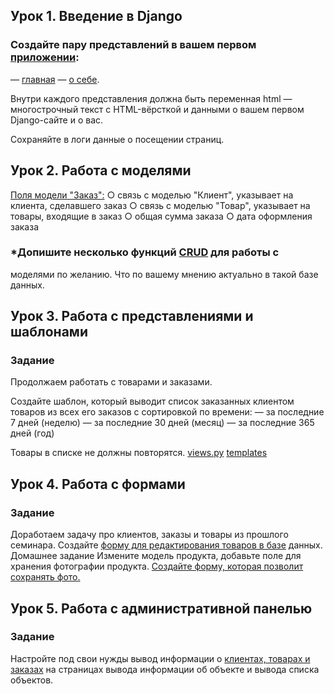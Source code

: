 ## Урок 1. Введение в Django
### Создайте пару представлений в вашем первом [приложении](https://github.com/LightlanaDr/Django_GB_23/tree/7776098ee717d5f53b3b66f3811c2344dc2d3630/myprojectgb/myapp_sem1):
— [главная](https://github.com/LightlanaDr/Django_GB_23/blob/7776098ee717d5f53b3b66f3811c2344dc2d3630/myprojectgb/myapp_sem1/views.py)
— [о себе](https://github.com/LightlanaDr/Django_GB_23/blob/7776098ee717d5f53b3b66f3811c2344dc2d3630/myprojectgb/myapp_sem1/views.py).

Внутри каждого представления должна быть переменная html — многострочный текст с HTML-вёрсткой и данными о вашем первом Django-сайте и о вас.

Сохраняйте в логи данные о посещении страниц.

## Урок 2. Работа с моделями
 [Поля модели "Заказ":](https://github.com/LightlanaDr/Django_GB_23/blob/master/myprojectgb/myapp_shop/models.py)
○ связь с моделью "Клиент", указывает на клиента,
сделавшего заказ
○ связь с моделью "Товар", указывает на товары,
входящие в заказ
○ общая сумма заказа
○ дата оформления заказа
### *Допишите несколько функций [CRUD](https://github.com/LightlanaDr/Django_GB_23/tree/master/myprojectgb/myapp_shop/management) для работы с
моделями по желанию. Что по вашему мнению актуально в
такой базе данных.
 

## Урок 3. Работа с представлениями и шаблонами
### Задание
Продолжаем работать с товарами и заказами.

Создайте шаблон, который выводит список заказанных клиентом товаров из всех его заказов с сортировкой по времени:
— за последние 7 дней (неделю)
— за последние 30 дней (месяц)
— за последние 365 дней (год)

Товары в списке не должны повторятся.
[views.py](https://github.com/LightlanaDr/Django_GB_23/blob/master/myprojectgb/myapp_shop/views.py)
[templates](https://github.com/LightlanaDr/Django_GB_23/tree/master/myprojectgb/myapp_shop/templates/myapp_shop)

## Урок 4. Работа с формами
### Задание
Доработаем задачу про клиентов, заказы и товары из
прошлого семинара.
Создайте [форму для редактирования товаров в базе](https://github.com/LightlanaDr/Django_GB_23/blob/master/myprojectgb/myapp_shop/forms.py)
данных.
Домашнее задание
Измените модель продукта, добавьте поле для хранения
фотографии продукта.
[Создайте форму, которая позволит сохранять фото.](https://github.com/LightlanaDr/Django_GB_23/blob/master/myprojectgb/myapp_shop/forms.py)

## Урок 5. Работа с административной панелью
### Задание
Настройте под свои нужды вывод информации о [клиентах, товарах и заказах](https://github.com/LightlanaDr/Django_GB_23/blob/master/myprojectgb/myapp_shop/admin.py) 
на страницах вывода информации об объекте и вывода списка объектов.


